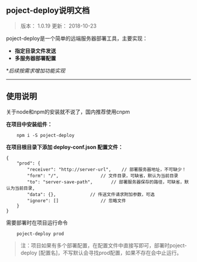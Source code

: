 ## poject-deploy说明文档 ##

> 版本： 1.0.19
> 更新： 2018-10-23

poject-deploy是一个简单的远端服务器部署工具，主要实现：

- **指定目录文件发送**
- **多服务器部署配置**

**后续按需求增加功能实现*

-------------------

## 使用说明

关于node和npm的安装就不说了，国内推荐使用cnpm

**在项目中安装组件：**
```
    npm i -S poject-deploy
```
    
**在项目根目录下添加 deploy-conf.json 配置文件：**

```
{
    "prod": {
        "receiver": "http://server-url",	// 部署服务器地址，不可缺少！
        "form": "/",				// 文件目录，可缺省，默认为当前目录
        "to": "server-save-path",		// 部署服务器保存的路径，可缺省，默认为当前目录,
        "data": {},				// 传送文件请求附加参数，可选
        "ignore": []				// 忽略文件
    }
}
```

需要部署时在项目运行命令

```
	poject-deploy prod
```

> 注：项目如果有多个部署配置，在配置文件中直接写即可，部署时poject-deploy [配置名]，不写默认会寻找prod配置，如果不存在会中止运行。